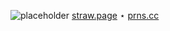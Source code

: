 ![placeholder](https://media.discordapp.net/attachments/1346988185598562305/1393784527356301426/252px-Aatrox_Render.png?ex=68746e7e&is=68731cfe&hm=9c0244802846619f817406b891b64de4faa22a0fb1770c1ff991bee759bdf9f3&=&format=webp&quality=lossless)
[straw.page](https://szky.straw.page/) ⋆ [prns.cc](https://pronouns.cc/@PBandJ)
<!--
**boundlesslyArtiodactyl/boundlesslyArtiodactyl** is a ✨ _special_ ✨ repository because its `README.md` (this file) appears on your GitHub profile.

Here are some ideas to get you started:

- 🔭 I’m currently working on ...
- 🌱 I’m currently learning ...
- 👯 I’m looking to collaborate on ...
- 🤔 I’m looking for help with ...
- 💬 Ask me about ...
- 📫 How to reach me: ...
- 😄 Pronouns: ...
- ⚡ Fun fact: ...
-->
